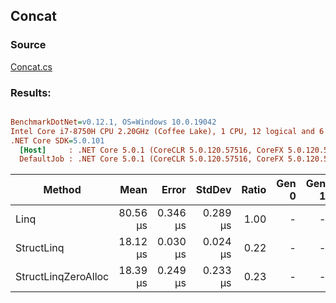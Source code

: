 ﻿## Concat

### Source
[Concat.cs](../../src/StructLinq.Benchmark/Concat.cs)

### Results:
``` ini

BenchmarkDotNet=v0.12.1, OS=Windows 10.0.19042
Intel Core i7-8750H CPU 2.20GHz (Coffee Lake), 1 CPU, 12 logical and 6 physical cores
.NET Core SDK=5.0.101
  [Host]     : .NET Core 5.0.1 (CoreCLR 5.0.120.57516, CoreFX 5.0.120.57516), X64 RyuJIT
  DefaultJob : .NET Core 5.0.1 (CoreCLR 5.0.120.57516, CoreFX 5.0.120.57516), X64 RyuJIT


```
|              Method |     Mean |    Error |   StdDev | Ratio | Gen 0 | Gen 1 | Gen 2 | Allocated |
|-------------------- |---------:|---------:|---------:|------:|------:|------:|------:|----------:|
|                Linq | 80.56 μs | 0.346 μs | 0.289 μs |  1.00 |     - |     - |     - |     120 B |
|          StructLinq | 18.12 μs | 0.030 μs | 0.024 μs |  0.22 |     - |     - |     - |      64 B |
| StructLinqZeroAlloc | 18.39 μs | 0.249 μs | 0.233 μs |  0.23 |     - |     - |     - |         - |

